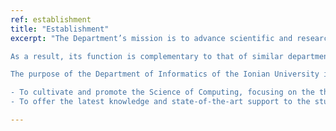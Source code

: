 ```yaml
---
ref: establishment
title: "Establishment"
excerpt: "The Department’s mission is to advance scientific and research activities relating to the design, use, applications and implications of information technology. Its function is complementary to that of similar departments in Greece: Our Department is clearly focused on novel applications in the areas of Information Systems and Humanistic Informatics.

As a result, its function is complementary to that of similar departments in Greece and is clearly focused on novel applications in the areas of Information Systems and Humanistic Informatics. On one hand, Information Systems are crucial in production, services and management in enterprises nowadays. Humanistic Informatics, on the other hand, addresses the need for education and research within the area of Informatics, consistently with the nature of the Ionian University.

The purpose of the Department of Informatics of the Ionian University is:

- To cultivate and promote the Science of Computing, focusing on the theory and the applications of Informatics in the areas of Humanistic Informatics as well as on the design, development, operation and management of Information Systems.
- To offer the latest knowledge and state-of-the-art support to the students, enabling them to engage in the study, research, and application of Informatics, and to appreciate its profound effect in administrative, social, and financial activities."

---
```


